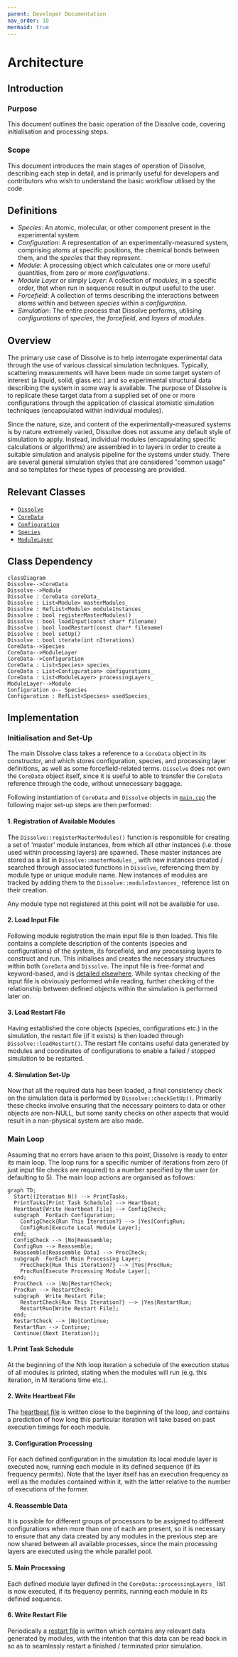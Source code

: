 ```yaml
---
parent: Developer Documentation
nav_order: 10
mermaid: true
---
```

# Architecture

## Introduction

### Purpose
This document outlines the basic operation of the Dissolve code, covering initialisation and processing steps.

### Scope
This document introduces the main stages of operation of Dissolve, describing each step in detail, and is primarily useful for developers and contributors who wish to understand the basic workflow utilised by the code.

## Definitions

- _Species_: An atomic, molecular, or other component present in the experimental system
- _Configuration_: A representation of an experimentally-measured system, comprising atoms at specific positions, the chemical bonds between them, and the _species_ that they represent. 
- _Module_: A processing object which calculates one or more useful quantities, from zero or more _configurations_.
- _Module Layer_ or simply _Layer_: A collection of _modules_, in a specific order, that when run in sequence result in output useful to the user.
- _Forcefield_: A collection of terms describing the interactions between atoms within and between _species_ within a _configuration_.
- _Simulation_: The entire process that Dissolve performs, utilising _configurations_ of _species_, the _forcefield_, and _layers_ of _modules_.

## Overview

The primary use case of Dissolve is to help interrogate experimental data through the use of various classical simulation techniques. Typically, scattering measurements will have been made on some target system of interest (a liquid, solid, glass etc.) and so experimental structural data describing the system in some way is available. The purpose of Dissolve is to replicate these target data from a supplied set of one or more configurations through the application of classical atomistic simulation techniques (encapsulated within individual modules).

Since the nature, size, and content of the experimentally-measured systems is by nature extremely varied, Dissolve does not assume any default style of simulation to apply. Instead, individual modules (encapsulating specific calculations or algorithms) are assembled in to layers in order to create a suitable simulation and analysis pipeline for the systems under study. There are several general simulation styles that are considered "common usage" and so templates for these types of processing are provided.

## Relevant Classes

- [`Dissolve`](https://github.com/trisyoungs/dissolve/tree/develop/src/main/dissolve.h)
- [`CoreData`](https://github.com/trisyoungs/dissolve/tree/develop/src/classes/coredata.h)
- [`Configuration`](https://github.com/trisyoungs/dissolve/tree/develop/src/classes/configuration.h)
- [`Species`](https://github.com/trisyoungs/dissolve/tree/develop/src/classes/species.h)
- [`ModuleLayer`](https://github.com/trisyoungs/dissolve/tree/develop/src/module/layer.h)

## Class Dependency

```mermaid
classDiagram
Dissolve-->CoreData
Dissolve-->Module
Dissolve : CoreData coreData_
Dissolve : List<Module> masterModules_
Dissolve : RefList<Module> moduleInstances_
Dissolve : bool registerMasterModules()
Dissolve : bool loadInput(const char* filename)
Dissolve : bool loadRestart(const char* filename)
Dissolve : bool setUp()
Dissolve : bool iterate(int nIterations)
CoreData-->Species
CoreData-->ModuleLayer
CoreData-->Configuration
CoreData : List<Species> species_
CoreData : List<Configuration> configurations_
CoreData : List<ModuleLayer> processingLayers_
ModuleLayer-->Module
Configuration o-- Species
Configuration : RefList<Species> usedSpecies_
```

## Implementation

### Initialisation and Set-Up

The main Dissolve class takes a reference to a `CoreData` object in its constructor, and which stores configuration, species, and processing layer definitions, as well as some forcefield-related terms. `Dissolve` does not own the `CoreData` object itself, since it is useful to able to transfer the `CoreData` reference through the code, without unnecessary baggage.

Following instantiation of `CoreData` and `Dissolve` objects in [`main.cpp`](https://github.com/trisyoungs/dissolve/tree/develop/src/main.cpp) the following major set-up steps are then performed:

#### 1. Registration of Available Modules

The `Dissolve::registerMasterModules()` function is responsible for creating a set of 'master' module instances, from which all other instances (i.e. those used within processing layers) are spawned. These master instances are stored as a list in `Dissolve::masterModules_`, with new instances created / searched through associated functions in `Dissolve`, referencing them by module type or unique module name. New instances of modules are tracked by adding them to the `Dissolve::moduleInstances_` reference list on their creation.

Any module type not registered at this point will not be available for use.

#### 2. Load Input File 

Following module registration the main input file is then loaded. This file contains a complete description of the contents (species and configurations) of the system, its forcefield, and any processing layers to construct and run. This initialises and creates the necessary structures within both `CoreData` and `Dissolve`. The input file is free-format and keyword-based, and is [detailed elsewhere](../Files/InputFile/README.md). While syntax checking of the input file is obviously performed while reading, further checking of the relationship between defined objects within the simulation is performed later on.

#### 3. Load Restart File

Having established the core objects (species, configurations etc.) in the simulation, the restart file (if it exists) is then loaded through `Dissolve::loadRestart()`. The restart file contains useful data generated by modules and coordinates of configurations to enable a failed / stopped simulation to be restarted.

#### 4. Simulation Set-Up

Now that all the required data has been loaded, a final consistency check on the simulation data is performed by `Dissolve::checkSetUp()`. Primarily these checks involve ensuring that the necessary pointers to data or other objects are non-NULL, but some sanity checks on other aspects that would result in a non-physical system are also made.

### Main Loop

Assuming that no errors have arisen to this point, Dissolve is ready to enter its main loop. The loop runs for a specific number of iterations from zero (if just input file checks are required) to a number specified by the user (or defaulting to 5). The main loop actions are organised as follows:

```mermaid
graph TD;
  Start((Iteration N)) --> PrintTasks;
  PrintTasks[Print Task Schedule] --> Heartbeat;
  Heartbeat[Write Heartbeat File] --> ConfigCheck;
  subgraph  ForEach Configuration;
    ConfigCheck{Run This Iteration?} --> |Yes|ConfigRun; 
    ConfigRun[Execute Local Module Layer];
  end;
  ConfigCheck --> |No|Reassemble;
  ConfigRun --> Reassemble;
  Reassemble[Reassemble Data] --> ProcCheck;
  subgraph  ForEach Main Processing Layer;
    ProcCheck{Run This Iteration?} --> |Yes|ProcRun;
    ProcRun[Execute Processing Module Layer];
  end;
  ProcCheck --> |No|RestartCheck;
  ProcRun --> RestartCheck;
  subgraph  Write Restart File;
    RestartCheck{Run This Iteration?} --> |Yes|RestartRun;
    RestartRun[Write Restart File];
  end;
  RestartCheck --> |No|Continue;
  RestartRun --> Continue;
  Continue((Next Iteration));
```

#### 1. Print Task Schedule

At the beginning of the Nth loop iteration a schedule of the execution status of all modules is printed, stating when the modules will run (e.g. this iteration, in M iterations time etc.).

#### 2. Write Heartbeat File

The [heartbeat file](../Files/Heartbeat.md) is written close to the beginning of the loop, and contains a prediction of how long this particular iteration will take based on past execution timings for each module.

#### 3. Configuration Processing

For each defined configuration in the simulation its local module layer is executed now, running each module in its defined sequence (if its frequency permits). Note that the layer itself has an execution frequency as well as the modules contained within it, with the latter relative to the number of executions of the former.

#### 4. Reassemble Data

It is possible for different groups of processors to be assigned to different configurations when more than one of each are present, so it is necessary to ensure that any data created by any modules in the previous step are now shared between all available processes, since the main processing layers are executed using the whole parallel pool.

#### 5. Main Processing

Each defined module layer defined in the `CoreData::processingLayers_` list is now executed, if its frequency permits, running each module in its defined sequence.

#### 6. Write Restart File

Periodically a [restart file](../Files/Restart.md) is written which contains any relevant data generated by modules, with the intention that this data can be read back in so as to seamlessly restart a finished / terminated prior simulation.


